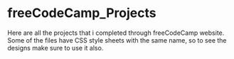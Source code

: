 # freeCodeCamp_Projects
Here are all the projects that i completed through freeCodeCamp website.
Some of the files have CSS style sheets with the same name, so to see the designs make sure to use it also.

